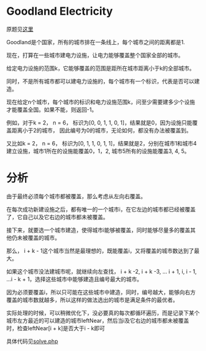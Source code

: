 # Goodland Electricity
原题见[这里](https://www.hackerrank.com/challenges/pylons/problem)

Goodland是个国家，所有的城市排在一条线上，每个城市之间的距离都是1.

现在，打算在一些城市建电力设施，让电力能够覆盖整个国家全部的城市。

给定电力设施的范围k，它能够覆盖的范围是距所在城市距离小于k的全部城市。

同时，不是所有城市都可以建电力设施的，每个城市有一个标识，代表是否可以建造。

现在给定n个城市，每个城市的标识和电力设施范围k，问至少需要建多少个设施才能覆盖全国。如果不能，则返回-1。

例如，对于k = 2， n = 6， 标识为[0, 0, 1, 1, 0, 1]，结果就是0，因为设施只能覆盖距离小于2的城市， 因此编号为0的城市，无论如何，都没有办法被覆盖到。

又比如k = 2， n = 6， 标识为[0, 1, 1, 0, 1, 1]，结果就是2，分别在城市1和城市4建立设施，城市1所在的设施能覆盖0，1，2, 城市5所有的设施能覆盖3, 4, 5。

# 分析
由于最终必须每个城市都被覆盖，那么考虑从左向右覆盖。

在每次成功新建设施之后，都有唯一的一个城市i，在它左边的城市都已经被覆盖了，它自己以及它右边的城市都未被覆盖。

接下来，就要选一个城市建造，使得城市i能够被覆盖，同时能够尽量多的覆盖其他仍未被覆盖的城市。

那么， i + k - 1这个城市当然是最理想的，既能覆盖i，又将覆盖的城市数达到了最大。

如果这个城市没法建城市呢，就继续向左查找， i + k -2, i + k -3, ... i + 1, i, i - 1, ...i - k + 1，选择这些城市中能够建造且编号最大的城市。

因为必须要覆盖i，所以只可能在这些城市中建造，同时，编号越大，能够向右方覆盖的城市数就越多，所以这样的做法选出的城市是满足条件的最优者。

实际处理的时候，可以稍微优化下，没必要真的每次都循环遍历，而是记录下某个城市左方最近的可以建造的城市leftNear，然后当i及它右边的城市都未被覆盖时，检查leftNear[i + k]是否大于i - k即可

具体代码见[solve.php](./solve.php)